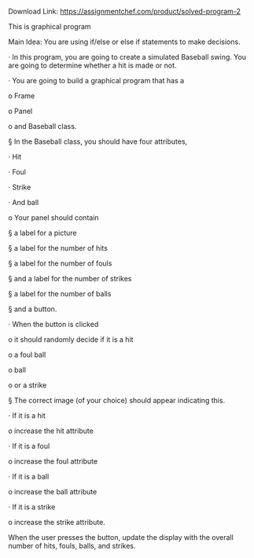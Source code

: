Download Link: https://assignmentchef.com/product/solved-program-2
<br>
<p class="ui header product-top-header" title=" Program 2 Solution">This is  graphical program

Main Idea: You are using if/else or else if statements to make decisions.

·         In this program, you are going to create a simulated Baseball swing. You are going to determine whether a hit is made or not.

·         You are going to build a graphical program that has a

o   Frame

o   Panel

o   and Baseball class.

§  In the Baseball class, you should have four attributes,

·         Hit

·         Foul

·         Strike

·         And ball

o   Your panel should contain

§  a label for a picture

§  a label for the number of hits

§  a label for the number of fouls

§  and a label for the number of strikes

§  a label for the number of balls

§  and a button.

·         When the button is clicked

o   it should randomly decide if it is a hit

o   a foul ball

o   ball

o   or a strike

§  The correct image (of your choice) should appear indicating this.

·         If it is a hit

o   increase the hit attribute

·         If it is a foul

o   increase the foul attribute

·         If it is a ball

o   increase the ball attribute

·         If it is a strike

o   increase the strike attribute.

When the user presses the button, update the display with the overall number of hits, fouls, balls, and strikes.